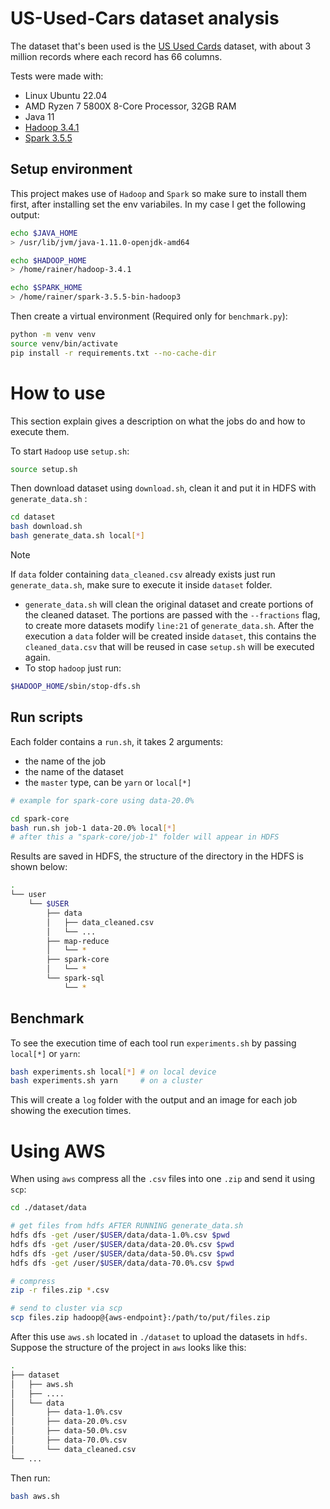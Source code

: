 # US-Used-Cars dataset analysis
The dataset that's been used is the [US Used Cards](https://www.kaggle.com/datasets/ananaymital/us-used-cars-dataset) dataset, with about 3 million records where each record has 66 columns.

Tests were made with:
- Linux Ubuntu 22.04
- AMD Ryzen 7 5800X 8-Core Processor, 32GB RAM
- Java 11
- [Hadoop 3.4.1](https://www.apache.org/dyn/closer.cgi/hadoop/common/hadoop-3.4.1/hadoop-3.4.1.tar.gz)
- [Spark 3.5.5](https://www.apache.org/dyn/closer.lua/spark/spark-3.5.5/spark-3.5.5-bin-hadoop3.tgz)

## Setup environment
This project makes use of `Hadoop` and `Spark` so make sure to install them first, after installing set the env variabiles. In my case I get the following output:
```bash
echo $JAVA_HOME
> /usr/lib/jvm/java-1.11.0-openjdk-amd64

echo $HADOOP_HOME
> /home/rainer/hadoop-3.4.1

echo $SPARK_HOME
> /home/rainer/spark-3.5.5-bin-hadoop3
```

Then create a virtual environment (Required only for `benchmark.py`):
```bash
python -m venv venv
source venv/bin/activate
pip install -r requirements.txt --no-cache-dir
```

# How to use
This section explain gives a description on what the jobs do and how to execute them.

To start `Hadoop` use `setup.sh`:
```bash
source setup.sh
```
Then download dataset using `download.sh`, clean it and put it in HDFS with `generate_data.sh` :
```bash
cd dataset
bash download.sh
bash generate_data.sh local[*]
```
> [!NOTE]
> If `data` folder containing `data_cleaned.csv` already exists just run `generate_data.sh`, make sure to execute it inside `dataset` folder.
- `generate_data.sh` will clean the original dataset and create portions of the cleaned dataset. The portions are passed with the `--fractions` flag, to create more datasets modify `line:21` of `generate_data.sh`. After the execution a `data` folder will be created inside `dataset`, this contains the `cleaned_data.csv` that will be reused in case `setup.sh` will be executed again.
- To stop `hadoop` just run:
```bash
$HADOOP_HOME/sbin/stop-dfs.sh
```

## Run scripts
Each folder contains a `run.sh`, it takes 2 arguments:
- the name of the job
- the name of the dataset
- the `master` type, can be `yarn` or `local[*]`
```bash
# example for spark-core using data-20.0%

cd spark-core
bash run.sh job-1 data-20.0% local[*]
# after this a "spark-core/job-1" folder will appear in HDFS
```

Results are saved in HDFS, the structure of the directory in the HDFS is shown below:
```bash
.
└── user
    └── $USER
        ├── data
        │   ├── data_cleaned.csv
        │   └── ...
        ├── map-reduce
        │   └── *
        ├── spark-core
        │   └── *
        └── spark-sql
            └── *
```

## Benchmark
To see the execution time of each tool run `experiments.sh` by passing `local[*]` or `yarn`:
```bash
bash experiments.sh local[*] # on local device
bash experiments.sh yarn     # on a cluster
```
This will create a `log` folder with the output and an image for each job showing the execution times.

# Using AWS
When using `aws` compress all the `.csv` files into one `.zip` and send it using `scp`:
```bash
cd ./dataset/data

# get files from hdfs AFTER RUNNING generate_data.sh
hdfs dfs -get /user/$USER/data/data-1.0%.csv $pwd
hdfs dfs -get /user/$USER/data/data-20.0%.csv $pwd
hdfs dfs -get /user/$USER/data/data-50.0%.csv $pwd
hdfs dfs -get /user/$USER/data/data-70.0%.csv $pwd

# compress
zip -r files.zip *.csv

# send to cluster via scp
scp files.zip hadoop@{aws-endpoint}:/path/to/put/files.zip
```

After this use `aws.sh` located in `./dataset` to upload the datasets in `hdfs`. Suppose the structure of the project in `aws` looks like this:
```bash
.
├── dataset
│   ├── aws.sh
│   ├── ....
│   └── data
│       ├── data-1.0%.csv
│       ├── data-20.0%.csv
│       ├── data-50.0%.csv
│       ├── data-70.0%.csv
│       └── data_cleaned.csv
└── ...
```
Then run:
```bash
bash aws.sh
```